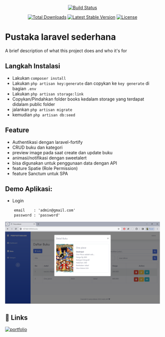 <p align="center">
 <a href="https://laravel.com/img/logomark.min.svg"><img src="https://laravel.com/img/logomark.min.svg" alt="Build Status"></a>
</p>

 <p align="center">
<a href="https://packagist.org/packages/laravel/framework"><img src="https://img.shields.io/packagist/dt/laravel/framework" alt="Total Downloads"></a>
<a href="https://packagist.org/packages/laravel/framework"><img src="https://img.shields.io/packagist/v/laravel/framework" alt="Latest Stable Version"></a>
<a href="https://packagist.org/packages/laravel/framework"><img src="https://img.shields.io/packagist/l/laravel/framework" alt="License"></a>
</p>


# Pustaka laravel sederhana

A brief description of what this project does and who it's for


## Langkah Instalasi

- Lakukan `composer install`
- Lakukan `php artisan key:generate` dan copykan ke `key generate` di bagian `.env`  
- Lakukan `php artisan storage:link`
- Copykan/Pindahkan folder books kedalam storage yang terdapat didalam public folder
- jalankan ```php artisan migrate``` 
- kemudian ```php artisan db:seed```


## Feature
- Authentikasi dengan laravel-fortify
- CRUD buku dan kategori
- preview image pada saat create dan update buku 
- animasi/notifikasi dengan sweetalert
- bisa digunakan untuk penggunaan data dengan API 
- feature Spatie (Role Permission)
- feature Sanctum untuk SPA 

## Demo Aplikasi:
- Login  
```
    email    : 'admin@gmail.com'
    password : 'password'
```
<p align="center">
  <img src="https://github.com/yuz97/be-perpustakaan/blob/main/public/demo.png" alt="" width="100%" height="50%">
</p>

## 🔗 Links
[![portfolio](https://img.shields.io/badge/my_portfolio-000?style=for-the-badge&logo=ko-fi&logoColor=white)](https://yuz97.github.io/)


